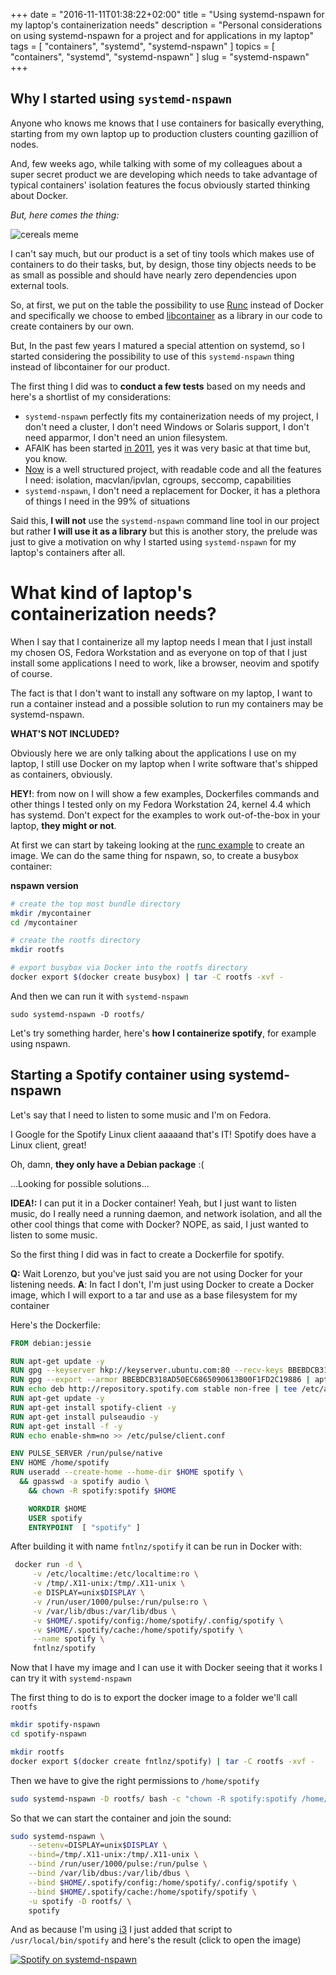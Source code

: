 +++
date        = "2016-11-11T01:38:22+02:00"
title       = "Using systemd-nspawn for my laptop's containerization needs"
description = "Personal considerations on using systemd-nspawn for a project and for applications in my laptop"
tags        = [ "containers", "systemd", "systemd-nspawn" ]
topics      = [ "containers", "systemd", "systemd-nspawn" ]
slug        = "systemd-nspawn"
+++

## Why I started using `systemd-nspawn`

Anyone who knows me knows that I use containers for basically everything, starting from my
own laptop up to production clusters counting gazillion of nodes.

And, few weeks ago, while talking with some of my colleagues about a super secret product we are developing which needs to take advantage
of typical containers' isolation features the focus obviously started thinking about Docker.

*But, here comes the thing:*

![cereals meme](/systemd-nspawn/cereals.png)

I can't say much, but our product is a set of tiny tools which makes use of containers to do their tasks, but, by design, those tiny objects needs to be as small as possible and should have nearly zero dependencies upon external tools.

So, at first, we put on the table the possibility to use [Runc](https://github.com/opencontainers/runc) instead of Docker and specifically we choose
to embed [libcontainer](https://github.com/opencontainers/runc/tree/master/libcontainer) as a library in our code to create containers by our own.

But, In the past few years I matured a special attention on systemd, so I started considering the possibility to use of this `systemd-nspawn` thing instead of libcontainer for our product.

The first thing I did was to **conduct a few tests** based on my needs and here's a shortlist of my considerations:

- `systemd-nspawn` perfectly fits my containerization needs of my project, I don't need a cluster, I don't need Windows or Solaris support, I don't need apparmor, I don't need an union filesystem.
- AFAIK has been started [in 2011](https://github.com/systemd/systemd/blob/88213476187cafc86bea2276199891873000588d/src/nspawn.c), yes it was very basic at that time but, you know.
- [Now](https://github.com/systemd/systemd/tree/7debb05dbe1f157e5f07c9bffa98fbe33e1b514e/src/nspawn) is a well structured project, with readable code and all the features I need: isolation, macvlan/ipvlan, cgroups, seccomp, capabilities
- `systemd-nspawn`, I don't need a replacement for Docker, it has a plethora of things I need in the 99% of situations

Said this, **I will not** use the `systemd-nspawn` command line tool in our project but rather **I will use it as a library** but this is another story, the prelude was just
to give a motivation on why I started using `systemd-nspawn` for my laptop's containers after all.


# What kind of laptop's containerization needs?
When I say that I containerize all my laptop needs I mean that I just install my chosen OS, Fedora Workstation and as everyone on top of that I just install some applications I need
to work, like a browser, neovim and spotify of course.

The fact is that I don't want to install any software on my laptop, I want to run a container instead and a possible solution to run my containers may be systemd-nspawn.

**WHAT'S NOT INCLUDED?**

Obviously here we are only talking about the applications I use on my laptop, I still use Docker on my laptop when I write software that's shipped as containers, obviously.


**HEY!**: from now on I will show a few examples, Dockerfiles commands and other things I tested only on my Fedora Workstation 24, kernel 4.4 which has systemd.
Don't expect for the examples to work out-of-the-box in your laptop, **they might or not**.

At first we can start by takeing looking at the [runc example](https://github.com/opencontainers/runc#running-containers) to create an image.
We can do the same thing for nspawn, so, to create a busybox container:

**nspawn version**

```bash
# create the top most bundle directory
mkdir /mycontainer
cd /mycontainer

# create the rootfs directory
mkdir rootfs

# export busybox via Docker into the rootfs directory
docker export $(docker create busybox) | tar -C rootfs -xvf -
```

And then we can run it with `systemd-nspawn`

```
sudo systemd-nspawn -D rootfs/
```

Let's try something harder, here's **how I containerize spotify**, for example using nspawn.

## Starting a Spotify container using systemd-nspawn

Let's say that I need to listen to some music and I'm on Fedora.

I Google for the Spotify Linux client aaaaand that's IT! Spotify does have a Linux client, great! 

Oh, damn, **they only have a Debian package** :(

...Looking for possible solutions...

**IDEA!:** I can put it in a Docker container! Yeah, but I just want to listen music, do I really need a running daemon, and network isolation,
and all the other cool things that come with Docker? NOPE, as said, I just wanted to listen to some music.

So the first thing I did was in fact to create a Dockerfile for spotify.

**Q:** Wait Lorenzo, but you've just said you are not using Docker for your listening needs.
**A**: In fact I don't, I'm just using Docker to create a Docker image, which I will export to a tar and use as a base filesystem for my container

Here's the Dockerfile:

```Dockerfile
FROM debian:jessie

RUN apt-get update -y
RUN gpg --keyserver hkp://keyserver.ubuntu.com:80 --recv-keys BBEBDCB318AD50EC6865090613B00F1FD2C19886
RUN gpg --export --armor BBEBDCB318AD50EC6865090613B00F1FD2C19886 | apt-key add -
RUN echo deb http://repository.spotify.com stable non-free | tee /etc/apt/sources.list.d/spotify.list
RUN apt-get update -y
RUN apt-get install spotify-client -y
RUN apt-get install pulseaudio -y
RUN apt-get install -f -y
RUN echo enable-shm=no >> /etc/pulse/client.conf

ENV PULSE_SERVER /run/pulse/native
ENV HOME /home/spotify
RUN useradd --create-home --home-dir $HOME spotify \
  && gpasswd -a spotify audio \
    && chown -R spotify:spotify $HOME

    WORKDIR $HOME
    USER spotify
    ENTRYPOINT  [ "spotify" ]

```

After building it with name `fntlnz/spotify` it can be run in Docker with:

```bash
 docker run -d \
	 -v /etc/localtime:/etc/localtime:ro \
	 -v /tmp/.X11-unix:/tmp/.X11-unix \
	 -e DISPLAY=unix$DISPLAY \
	 -v /run/user/1000/pulse:/run/pulse:ro \
	 -v /var/lib/dbus:/var/lib/dbus \
	 -v $HOME/.spotify/config:/home/spotify/.config/spotify \
	 -v $HOME/.spotify/cache:/home/spotify/spotify \
	 --name spotify \
	 fntlnz/spotify
```

Now that I have my image and I can use it with Docker seeing that it works I can try it with `systemd-nspawn`

The first thing to do is to export the docker image to a folder we'll call `rootfs`

```bash
mkdir spotify-nspawn
cd spotify-nspawn

mkdir rootfs
docker export $(docker create fntlnz/spotify) | tar -C rootfs -xvf -
```

Then we have to give the right permissions to `/home/spotify`

```bash
sudo systemd-nspawn -D rootfs/ bash -c "chown -R spotify:spotify /home/spotify"
```

So that we can start the container and join the sound: 

```bash
sudo systemd-nspawn \
	--setenv=DISPLAY=unix$DISPLAY \
	--bind=/tmp/.X11-unix:/tmp/.X11-unix \
	--bind /run/user/1000/pulse:/run/pulse \
	--bind /var/lib/dbus:/var/lib/dbus \
	--bind $HOME/.spotify/config:/home/spotify/.config/spotify \
	--bind $HOME/.spotify/cache:/home/spotify/spotify \
	-u spotify -D rootfs/ \
	spotify
```

And as because I'm using [i3](https://i3wm.org/) I just added that script to `/usr/local/bin/spotify` and here's the result (click to open the image)

[![Spotify on systemd-nspawn](/systemd-nspawn/video.gif)](/systemd-nspawn/video.gif)
